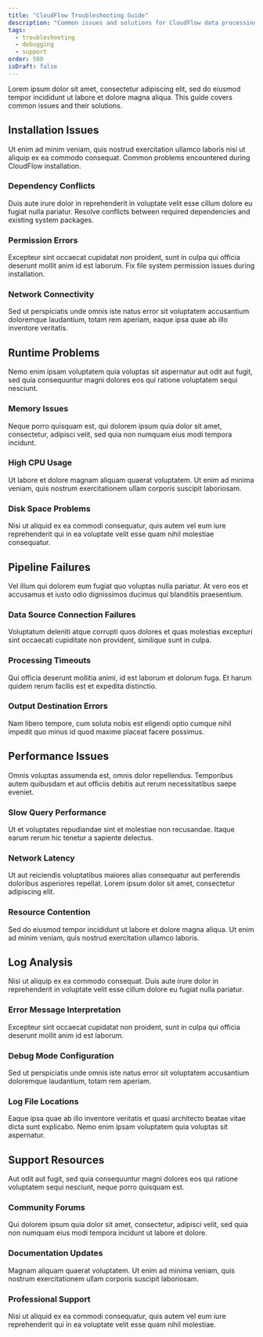 ```yaml
---
title: "CloudFlow Troubleshooting Guide"
description: "Common issues and solutions for CloudFlow data processing platform"
tags:
  - troubleshooting
  - debugging
  - support
order: 500
isDraft: false
---
```


Lorem ipsum dolor sit amet, consectetur adipiscing elit, sed do eiusmod tempor incididunt ut labore et dolore magna aliqua. This guide covers common issues and their solutions.

## Installation Issues

Ut enim ad minim veniam, quis nostrud exercitation ullamco laboris nisi ut aliquip ex ea commodo consequat. Common problems encountered during CloudFlow installation.

### Dependency Conflicts

Duis aute irure dolor in reprehenderit in voluptate velit esse cillum dolore eu fugiat nulla pariatur. Resolve conflicts between required dependencies and existing system packages.

### Permission Errors

Excepteur sint occaecat cupidatat non proident, sunt in culpa qui officia deserunt mollit anim id est laborum. Fix file system permission issues during installation.

### Network Connectivity

Sed ut perspiciatis unde omnis iste natus error sit voluptatem accusantium doloremque laudantium, totam rem aperiam, eaque ipsa quae ab illo inventore veritatis.

## Runtime Problems

Nemo enim ipsam voluptatem quia voluptas sit aspernatur aut odit aut fugit, sed quia consequuntur magni dolores eos qui ratione voluptatem sequi nesciunt.

### Memory Issues

Neque porro quisquam est, qui dolorem ipsum quia dolor sit amet, consectetur, adipisci velit, sed quia non numquam eius modi tempora incidunt.

### High CPU Usage

Ut labore et dolore magnam aliquam quaerat voluptatem. Ut enim ad minima veniam, quis nostrum exercitationem ullam corporis suscipit laboriosam.

### Disk Space Problems

Nisi ut aliquid ex ea commodi consequatur, quis autem vel eum iure reprehenderit qui in ea voluptate velit esse quam nihil molestiae consequatur.

## Pipeline Failures

Vel illum qui dolorem eum fugiat quo voluptas nulla pariatur. At vero eos et accusamus et iusto odio dignissimos ducimus qui blanditiis praesentium.

### Data Source Connection Failures

Voluptatum deleniti atque corrupti quos dolores et quas molestias excepturi sint occaecati cupiditate non provident, similique sunt in culpa.

### Processing Timeouts

Qui officia deserunt mollitia animi, id est laborum et dolorum fuga. Et harum quidem rerum facilis est et expedita distinctio.

### Output Destination Errors

Nam libero tempore, cum soluta nobis est eligendi optio cumque nihil impedit quo minus id quod maxime placeat facere possimus.

## Performance Issues

Omnis voluptas assumenda est, omnis dolor repellendus. Temporibus autem quibusdam et aut officiis debitis aut rerum necessitatibus saepe eveniet.

### Slow Query Performance

Ut et voluptates repudiandae sint et molestiae non recusandae. Itaque earum rerum hic tenetur a sapiente delectus.

### Network Latency

Ut aut reiciendis voluptatibus maiores alias consequatur aut perferendis doloribus asperiores repellat. Lorem ipsum dolor sit amet, consectetur adipiscing elit.

### Resource Contention

Sed do eiusmod tempor incididunt ut labore et dolore magna aliqua. Ut enim ad minim veniam, quis nostrud exercitation ullamco laboris.

## Log Analysis

Nisi ut aliquip ex ea commodo consequat. Duis aute irure dolor in reprehenderit in voluptate velit esse cillum dolore eu fugiat nulla pariatur.

### Error Message Interpretation

Excepteur sint occaecat cupidatat non proident, sunt in culpa qui officia deserunt mollit anim id est laborum.

### Debug Mode Configuration

Sed ut perspiciatis unde omnis iste natus error sit voluptatem accusantium doloremque laudantium, totam rem aperiam.

### Log File Locations

Eaque ipsa quae ab illo inventore veritatis et quasi architecto beatae vitae dicta sunt explicabo. Nemo enim ipsam voluptatem quia voluptas sit aspernatur.

## Support Resources

Aut odit aut fugit, sed quia consequuntur magni dolores eos qui ratione voluptatem sequi nesciunt, neque porro quisquam est.

### Community Forums

Qui dolorem ipsum quia dolor sit amet, consectetur, adipisci velit, sed quia non numquam eius modi tempora incidunt ut labore et dolore.

### Documentation Updates

Magnam aliquam quaerat voluptatem. Ut enim ad minima veniam, quis nostrum exercitationem ullam corporis suscipit laboriosam.

### Professional Support

Nisi ut aliquid ex ea commodi consequatur, quis autem vel eum iure reprehenderit qui in ea voluptate velit esse quam nihil molestiae.